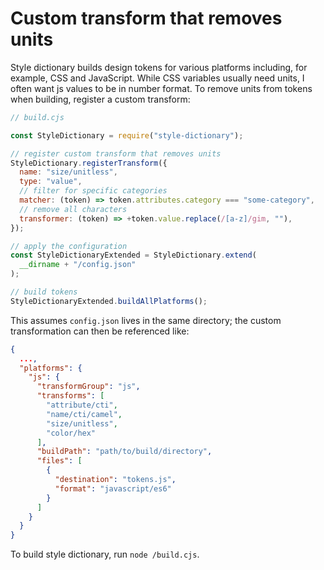 # Custom transform that removes units

Style dictionary builds design tokens for various platforms including, for example, CSS and JavaScript. While CSS variables usually need units, I often want js values to be in number format. To remove units from tokens when building, register a custom transform:

```js
// build.cjs

const StyleDictionary = require("style-dictionary");

// register custom transform that removes units
StyleDictionary.registerTransform({
  name: "size/unitless",
  type: "value",
  // filter for specific categories
  matcher: (token) => token.attributes.category === "some-category",
  // remove all characters
  transformer: (token) => +token.value.replace(/[a-z]/gim, ""),
});

// apply the configuration
const StyleDictionaryExtended = StyleDictionary.extend(
  __dirname + "/config.json"
);

// build tokens
StyleDictionaryExtended.buildAllPlatforms();
```

This assumes `config.json` lives in the same directory; the custom transformation can then be referenced like:

```json
{
  ...,
  "platforms": {
    "js": {
      "transformGroup": "js",
      "transforms": [
        "attribute/cti",
        "name/cti/camel",
        "size/unitless",
        "color/hex"
      ],
      "buildPath": "path/to/build/directory",
      "files": [
        {
          "destination": "tokens.js",
          "format": "javascript/es6"
        }
      ]
    }
  }
}
```

To build style dictionary, run `node /build.cjs`.
